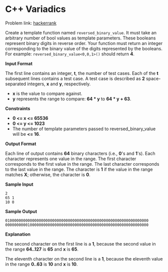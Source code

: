 # C++ Variadics
Problem link: [hackerrank](https://www.hackerrank.com/challenges/cpp-variadics/problem)

Create a template function named `reversed_binary_value`. It must take an arbitrary number of bool values as template parameters. These booleans represent binary digits in reverse order. Your function must return an integer corresponding to the binary value of the digits represented by the booleans. For example: `reversed_binary_value<0,0,1>()` should return **4**.

**Input Format**

The first line contains an integer, **t**, the number of test cases. Each of the **t** subsequent lines contains a test case. A test case is described as **2** space-separated integers, **x** and **y**, respectively.

- **x** is the value to compare against.
- **y** represents the range to compare: **64 * y** to **64 * y + 63**.

**Constraints**
- **0 <= x <= 65536**
- **0 <= y <= 1023**
- The number of template parameters passed to reversed_binary_value will be **<= 16**.

**Output Format**

Each line of output contains **64** binary characters (i.e., **0**'s and **1**'s). Each character represents one value in the range. The first character corresponds to the first value in the range. The last character corresponds to the last value in the range. The character is **1** if the value in the range matches **X**; otherwise, the character is **0**.

**Sample Input**
```
2
65 1
10 0
```

**Sample Output**
```
0100000000000000000000000000000000000000000000000000000000000000
0000000000100000000000000000000000000000000000000000000000000000
```

**Explanation**

The second character on the first line is a **1**, because the second value in the range **64..127** is **65** and **x** is **65**.

The eleventh character on the second line is a **1**, because the eleventh value in the range **0..63** is **10** and **x** is **10**.